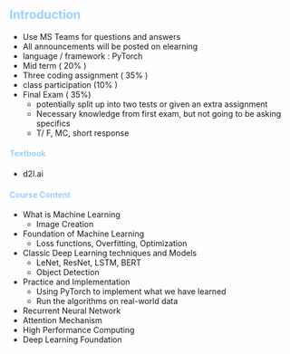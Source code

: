 ## <span style="color:#9dcfff">Introduction</span>
- Use MS Teams for questions and answers
- All announcements will be posted on elearning
- language /  framework : PyTorch
- Mid term ( 20% )
- Three coding assignment ( 35% )
- class participation (10% )
- Final Exam ( 35%)
	- potentially split up into two tests or given an extra assignment
	- Necessary knowledge from first exam, but not going to be asking specifics
	- T/ F, MC, short response
#### <span style="color:#9dcfff">Textbook</span>
- d2l.ai
#### <span style="color:#9dcfff">Course Content</span>
- What is Machine Learning
	- Image Creation
- Foundation of Machine Learning
	- Loss functions, Overfitting, Optimization
- Classic Deep Learning techniques and Models
	- LeNet, ResNet, LSTM, BERT
	- Object Detection
- Practice and Implementation
	- Using PyTorch to implement what we have learned
	- Run the algorithms on real-world data
- Recurrent Neural Network
- Attention Mechanism
- High Performance Computing
- Deep Learning Foundation